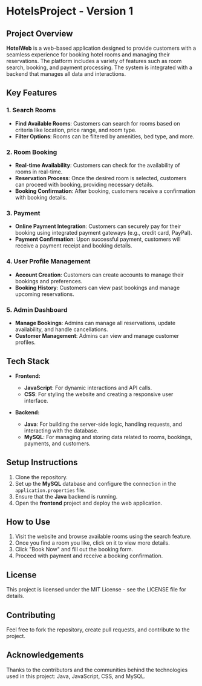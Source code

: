 # HotelsProject - Version 1

## Project Overview

**HotelWeb** is a web-based application designed to provide customers with a seamless experience for booking hotel rooms and managing their reservations. The platform includes a variety of features such as room search, booking, and payment processing. The system is integrated with a backend that manages all data and interactions.

## Key Features

### 1. **Search Rooms**
   - **Find Available Rooms**: Customers can search for rooms based on criteria like location, price range, and room type.
   - **Filter Options**: Rooms can be filtered by amenities, bed type, and more.

### 2. **Room Booking**
   - **Real-time Availability**: Customers can check for the availability of rooms in real-time.
   - **Reservation Process**: Once the desired room is selected, customers can proceed with booking, providing necessary details.
   - **Booking Confirmation**: After booking, customers receive a confirmation with booking details.

### 3. **Payment**
   - **Online Payment Integration**: Customers can securely pay for their booking using integrated payment gateways (e.g., credit card, PayPal).
   - **Payment Confirmation**: Upon successful payment, customers will receive a payment receipt and booking details.

### 4. **User Profile Management**
   - **Account Creation**: Customers can create accounts to manage their bookings and preferences.
   - **Booking History**: Customers can view past bookings and manage upcoming reservations.

### 5. **Admin Dashboard**
   - **Manage Bookings**: Admins can manage all reservations, update availability, and handle cancellations.
   - **Customer Management**: Admins can view and manage customer profiles.

## Tech Stack

- **Frontend:**
  - **JavaScript**: For dynamic interactions and API calls.
  - **CSS**: For styling the website and creating a responsive user interface.
  
- **Backend:**
  - **Java**: For building the server-side logic, handling requests, and interacting with the database.
  - **MySQL**: For managing and storing data related to rooms, bookings, payments, and customers.

## Setup Instructions

1. Clone the repository.
2. Set up the **MySQL** database and configure the connection in the `application.properties` file.
3. Ensure that the **Java** backend is running.
4. Open the **frontend** project and deploy the web application.

## How to Use

1. Visit the website and browse available rooms using the search feature.
2. Once you find a room you like, click on it to view more details.
3. Click "Book Now" and fill out the booking form.
4. Proceed with payment and receive a booking confirmation.

## License

This project is licensed under the MIT License - see the LICENSE file for details.

## Contributing

Feel free to fork the repository, create pull requests, and contribute to the project.

## Acknowledgements

Thanks to the contributors and the communities behind the technologies used in this project: Java, JavaScript, CSS, and MySQL.
